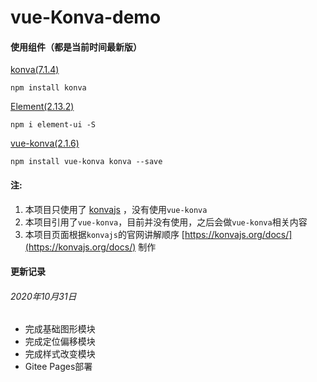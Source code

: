 # vue-Konva-demo

#### 使用组件（都是当前时间最新版）

[konva(7.1.4)](https://konvajs.org/)
```
npm install konva
```

[Element(2.13.2)](https://element.eleme.cn/#/zh-CN/component/installation)
```
npm i element-ui -S
```

[vue-konva(2.1.6)](https://gitee.com/mirrors_konvajs/vue-konva?_from=gitee_search)
```
npm install vue-konva konva --save
```

#### 注:
1. 本项目只使用了 [konvajs](https://konvajs.org/)  ，没有使用`vue-konva`
1. 本项目引用了`vue-konva`，目前并没有使用，之后会做`vue-konva`相关内容
1. 本项目页面根据`konvajs`的官网讲解顺序 [https://konvajs.org/docs/](https://konvajs.org/docs/) 制作

#### 更新记录
###### 2020年10月31日

- 完成基础图形模块
- 完成定位偏移模块
- 完成样式改变模块
- Gitee Pages部署


